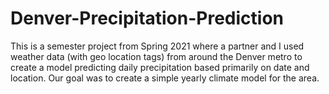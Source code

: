 # Denver-Precipitation-Prediction
This is a semester project from Spring 2021 where a partner and I used weather data (with geo location tags) from around the Denver metro to create a model predicting daily precipitation based primarily on date and location. Our goal was to create a simple yearly climate model for the area.
